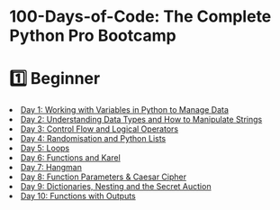 # 100-Days-of-Code: The Complete Python Pro Bootcamp
# 1️⃣ Beginner 
<li> <a href = "https://github.com/marroth2808/100-Days-of-Code---The-Complete-P-ython-Pro-Bootcamp-for-2022/tree/main/Day%2001"> Day 1: Working with Variables in Python to Manage Data </a></li>
<li> <a href = "https://github.com/marroth2808/100-Days-of-Code-The-Complete-Python-Pro-Bootcamp-for-2022/tree/main/Day%2002"> Day 2: Understanding Data Types and How to Manipulate Strings </a></li>
<li> <a href = "https://github.com/marroth2808/100-Days-of-Code-The-Complete-Python-Pro-Bootcamp-for-2022/tree/main/Day%2003"> Day 3: Control Flow and Logical Operators</a></li>
<li> <a href = "https://github.com/marroth2808/100-Days-of-Code-The-Complete-Python-Pro-Bootcamp-for-2022/tree/main/Day%2004"> Day 4: Randomisation and Python Lists</a></li>
<li> <a href = "https://github.com/marroth2808/100-Days-of-Code-The-Complete-Python-Pro-Bootcamp/tree/main/Day%2005"> Day 5: Loops</a></li>
<li> <a href = "https://github.com/marroth2808/100-Days-of-Code-The-Complete-Python-Pro-Bootcamp/tree/main/Day%2006"> Day 6: Functions and Karel</a></li>
<li> <a href = "https://github.com/marroth2808/100-Days-of-Code-The-Complete-Python-Pro-Bootcamp/tree/main/Day%2007"> Day 7: Hangman</a></li>
<li> <a href = "https://github.com/marroth2808/100-Days-of-Code-The-Complete-Python-Pro-Bootcamp/tree/main/Day%2008"> Day 8: Function Parameters & Caesar Cipher</a></li>
<li> <a href = "https://github.com/marroth2808/100-Days-of-Code-The-Complete-Python-Pro-Bootcamp/tree/main/Day%2009"> Day 9: Dictionaries, Nesting and the Secret Auction</a></li>
<li> <a href = "https://github.com/marroth2808/100-Days-of-Code-The-Complete-Python-Pro-Bootcamp/tree/main/Day%2010"> Day 10: Functions with Outputs</a></li>
